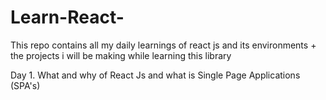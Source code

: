 # Learn-React-
This repo contains all my daily learnings of react js and its environments + the projects i will be making while learning this library


Day 1. What and why of React Js and what is Single Page Applications (SPA's) 
